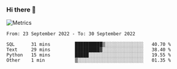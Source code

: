 ### Hi there 👋

![Metrics](https://github.com/radoapx/radoapx/blob/main/github-metrics.svg)

<!--START_SECTION:waka-->

```text
From: 23 September 2022 - To: 30 September 2022

SQL      31 mins         ██████████▒░░░░░░░░░░░░░░   40.70 %
Text     29 mins         █████████▓░░░░░░░░░░░░░░░   38.40 %
Python   15 mins         █████░░░░░░░░░░░░░░░░░░░░   19.55 %
Other    1 min           ▒░░░░░░░░░░░░░░░░░░░░░░░░   01.35 %
```

<!--END_SECTION:waka-->

<!--
**radoapx/radoapx** is a ✨ _special_ ✨ repository because its `README.md` (this file) appears on your GitHub profile.

Here are some ideas to get you started:

- 🔭 I’m currently working on ...
- 🌱 I’m currently learning ...
- 👯 I’m looking to collaborate on ...
- 🤔 I’m looking for help with ...
- 💬 Ask me about ...
- 📫 How to reach me: ...
- 😄 Pronouns: ...
- ⚡ Fun fact: ...
-->
